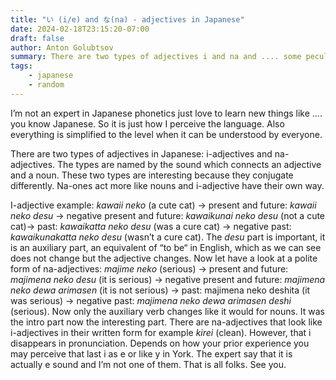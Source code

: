 ```yaml
---
title: "い (i/e) and な(na) - adjectives in Japanese"
date: 2024-02-18T23:15:20-07:00
draft: false
author: Anton Golubtsov
summary: There are two types of adjectives i and na and .... some peculiarities.
tags:
    - japanese
    - random
---
```


I’m not an expert in Japanese phonetics just love to learn new things like …. you know Japanese. So it is just how I perceive the language. Also everything is simplified to the level when it can be understood by everyone.

There are two types of adjectives in Japanese: i-adjectives and na-adjectives. The types are named by the sound which connects an adjective and a noun. These two types are interesting because they conjugate differently. Na-ones act more like nouns and i-adjective have their own way.

I-adjective example: _kawaii neko_ (a cute cat) → present and future: _kawaii neko desu_ → negative present and future: _kawaikunai neko desu_ (not a cute cat)→ past: _kawaikatta neko desu_ (was a cure cat) → negative past: _kawaikunakatta neko desu_ (wasn’t a cure cat). The _desu_ part is important, it is an auxiliary part, an equivalent of “to be“ in English, which as we can see does not change but the adjective changes.
Now let have a look at a polite form of na-adjectives: _majime neko_ (serious) → present and future: _majimena neko desu_ (it is serious) → negative present and future: _majimena neko dewa arimasen_ (it is not serious) → past: majimena neko deshita (it was serious) → negative past: _majimena neko dewa arimasen deshi_ (serious). Now only the auxiliary verb changes like it would for nouns.
It was the intro part now the interesting part. There are na-adjectives that look like i-adjectives in their written form for example _kirei_ (clean). However, that i disappears in pronunciation. Depends on how your prior experience you may perceive that last i as e or like y in York. The expert say that it is actually e sound and I’m not one of them.
That is all folks. See you.
